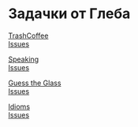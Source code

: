 # Задачки от Глеба

[TrashCoffee](trashcoffee/readme.md)<br>[Issues](https://github.com/zorenko/homework/issues/4)

[Speaking](public_speaking/student.md)<br>[Issues](https://github.com/zorenko/homework/issues/3)

[Guess the Glass](guess_the_glass/readme.md)<br>[Issues](https://github.com/zorenko/homework/issues/1)

[Idioms](idioms/readme.md)<br>[Issues](https://github.com/zorenko/homework/issues/2)
